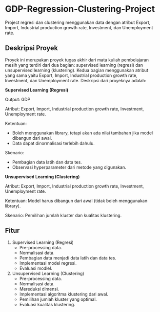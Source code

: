 # GDP-Regression-Clustering-Project
Project regresi dan clustering menggunakan data dengan atribut Export, Import, Industrial production growth rate, Investment, dan Unemployment rate.

## Deskripsi Proyek
Proyek ini merupakan proyek tugas akhir dari mata kuliah pembelajaran mesih yang terdiri dari dua bagian: supervised learning (regresi) dan unsupervised learning (klustering). Kedua bagian menggunakan atribut yang sama yaitu Export, Import, Industrial production growth rate, Investment, dan Unemployment rate. Deskripsi dari proyeknya adalah:

**Supervised Learning (Regresi)**

Output: GDP

Atribut: Export, Import, Industrial production growth rate, Investment, Unemployment rate.

Ketentuan:
- Boleh menggunakan library, tetapi akan ada nilai tambahan jika model dibangun dari awal.
- Data dapat dinormalisasi terlebih dahulu.

Skenario:
- Pembagian data latih dan data tes.
- Observasi hyperparameter dari metode yang digunakan.

**Unsupervised Learning (Clustering)**

Atribut: Export, Import, Industrial production growth rate, Investment, Unemployment rate.

Ketentuan: Model harus dibangun dari awal (tidak boleh menggunakan library).

Skenario: Pemilihan jumlah kluster dan kualitas klustering.

## Fitur
1. Supervised Learning (Regresi)
   - Pre-processing data.
   - Normalisasi data.
   - Pembagian data menjadi data latih dan data tes.
   - Implementasi model regresi.
   - Evaluasi modlel.
2. Unsupervised Learning (Clustering)
   - Pre-processing data.
   - Normalisasi data.
   - Mereduksi dimensi.
   - Implementasi algoritma klustering dari awal.
   - Pemilihan jumlah kluster yang optimal.
   - Evaluasi kualitas klustering.
